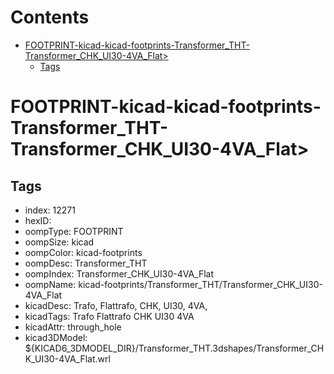 



Contents
========

* [FOOTPRINT-kicad-kicad-footprints-Transformer_THT-Transformer_CHK_UI30-4VA_Flat>](#footprint-kicad-kicad-footprints-transformer_tht-transformer_chk_ui30-4va_flat)
	* [Tags](#tags)

# FOOTPRINT-kicad-kicad-footprints-Transformer_THT-Transformer_CHK_UI30-4VA_Flat>

## Tags

- index: 12271
- hexID: 
- oompType: FOOTPRINT
- oompSize: kicad
- oompColor: kicad-footprints
- oompDesc: Transformer_THT
- oompIndex: Transformer_CHK_UI30-4VA_Flat
- oompName: kicad-footprints/Transformer_THT/Transformer_CHK_UI30-4VA_Flat
- kicadDesc: Trafo, Flattrafo, CHK, UI30, 4VA,
- kicadTags: Trafo Flattrafo CHK UI30 4VA
- kicadAttr: through_hole
- kicad3DModel: ${KICAD6_3DMODEL_DIR}/Transformer_THT.3dshapes/Transformer_CHK_UI30-4VA_Flat.wrl
